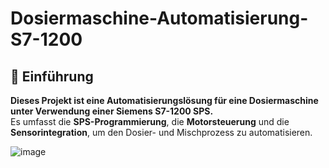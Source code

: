 # Dosiermaschine-Automatisierung-S7-1200

 ## 📌 Einführung  
**Dieses Projekt ist eine Automatisierungslösung für eine Dosiermaschine unter Verwendung einer Siemens S7-1200 SPS.**  
Es umfasst die **SPS-Programmierung**, die **Motorsteuerung** und die **Sensorintegration**, um den Dosier- und Mischprozess zu automatisieren.  

![image](https://github.com/user-attachments/assets/0304a67b-8fdc-4382-94d6-65f1d51ec326)
